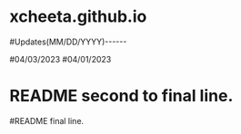 # xcheeta.github.io

#Updates(MM/DD/YYYY)------

#04/03/2023
#04/01/2023


# README second to final line.
#README final line.
